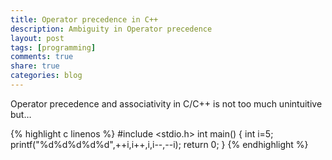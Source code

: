 ```yaml
---
title: Operator precedence in C++
description: Ambiguity in Operator precedence
layout: post
tags: [programming]
comments: true
share: true
categories: blog
---
```

Operator precedence and associativity in C/C++ is not too much unintuitive but&#8230;  
<!--more-->

{% highlight c linenos %}
#include <stdio.h>
int main()
{
int i=5;
printf("%d%d%d%d%d",++i,i++,i,i--,--i);
return 0;
}
{% endhighlight %}